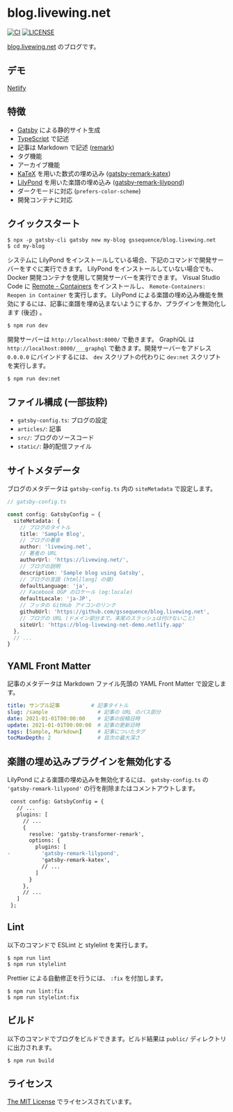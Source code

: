 # blog.livewing.net

[![CI](https://github.com/gssequence/blog.livewing.net/workflows/CI/badge.svg)](https://github.com/gssequence/blog.livewing.net/actions?query=workflow%3ACI)
[![LICENSE](https://img.shields.io/github/license/gssequence/blog.livewing.net)](./LICENSE)

[blog.livewing.net](https://blog.livewing.net/) のブログです。

## デモ

[Netlify](https://blog-livewing-net-demo.netlify.app/)

## 特徴

- [Gatsby](https://www.gatsbyjs.com/) による静的サイト生成
- [TypeScript](https://www.typescriptlang.org/) で記述
- 記事は Markdown で記述 ([remark](https://remark.js.org/))
- タグ機能
- アーカイブ機能
- [KaTeX](https://katex.org/) を用いた数式の埋め込み ([gatsby-remark-katex](https://www.gatsbyjs.com/plugins/gatsby-remark-katex/))
- [LilyPond](https://lilypond.org/) を用いた楽譜の埋め込み ([gatsby-remark-lilypond](./plugins/gatsby-remark-lilypond))
- ダークモードに対応 (`prefers-color-scheme`)
- 開発コンテナに対応

## クイックスタート

```shell
$ npx -p gatsby-cli gatsby new my-blog gssequence/blog.livewing.net
$ cd my-blog
```

システムに LilyPond をインストールしている場合、下記のコマンドで開発サーバーをすぐに実行できます。 LilyPond をインストールしていない場合でも、 Docker 開発コンテナを使用して開発サーバーを実行できます。 Visual Studio Code に [Remote - Containers](https://marketplace.visualstudio.com/items?itemName=ms-vscode-remote.remote-containers) をインストールし、 `Remote-Containers: Reopen in Container` を実行します。 LilyPond による楽譜の埋め込み機能を無効にするには、記事に楽譜を埋め込まないようにするか、プラグインを無効化します (後述) 。

```shell
$ npm run dev
```

開発サーバーは `http://localhost:8000/` で動きます。 GraphiQL は `http://localhost:8000/___graphql` で動きます。開発サーバーをアドレス `0.0.0.0` にバインドするには、 `dev` スクリプトの代わりに `dev:net` スクリプトを実行します。

```shell
$ npm run dev:net
```

## ファイル構成 (一部抜粋)

- `gatsby-config.ts`: ブログの設定
- `articles/`: 記事
- `src/`: ブログのソースコード
- `static/`: 静的配信ファイル

## サイトメタデータ

ブログのメタデータは `gatsby-config.ts` 内の `siteMetadata` で設定します。

```typescript
// gatsby-config.ts

const config: GatsbyConfig = {
  siteMetadata: {
    // ブログのタイトル
    title: 'Sample Blog',
    // ブログの著者
    author: 'livewing.net',
    // 著者の URL
    authorUrl: 'https://livewing.net/',
    // ブログの説明
    description: 'Sample blog using Gatsby',
    // ブログの言語 (html[lang] の値)
    defaultLanguage: 'ja',
    // Facebook OGP のロケール (og:locale)
    defaultLocale: 'ja-JP',
    // フッタの GitHub アイコンのリンク
    githubUrl: 'https://github.com/gssequence/blog.livewing.net',
    // ブログの URL (ドメイン部分まで。末尾のスラッシュは付けないこと)
    siteUrl: 'https://blog-livewing-net-demo.netlify.app'
  },
  // ...
}
```

## YAML Front Matter

記事のメタデータは Markdown ファイル先頭の YAML Front Matter で設定します。

```yaml
title: サンプル記事          # 記事タイトル
slug: /sample                # 記事の URL のパス部分
date: 2021-01-01T00:00:00    # 記事の投稿日時
update: 2021-01-01T00:00:00  # 記事の更新日時
tags: [Sample, Markdown]     # 記事についたタグ
tocMaxDepth: 2               # 目次の最大深さ
```

## 楽譜の埋め込みプラグインを無効化する

LilyPond による楽譜の埋め込みを無効化するには、 `gatsby-config.ts` の `'gatsby-remark-lilypond'` の行を削除またはコメントアウトします。

```diff
 const config: GatsbyConfig = {
   // ...
   plugins: [
     // ...
     {
       resolve: 'gatsby-transformer-remark',
       options: {
         plugins: [
-          'gatsby-remark-lilypond',
           'gatsby-remark-katex',
           // ...
         ]
       }
     },
     // ...
   ]
 };
```

## Lint

以下のコマンドで ESLint と stylelint を実行します。

```shell
$ npm run lint
$ npm run stylelint
```

Prettier による自動修正を行うには、 `:fix` を付加します。

```shell
$ npm run lint:fix
$ npm run stylelint:fix
```

## ビルド

以下のコマンドでブログをビルドできます。ビルド結果は `public/` ディレクトリに出力されます。

```shell
$ npm run build
```

## ライセンス

[The MIT License](./LICENSE) でライセンスされています。
